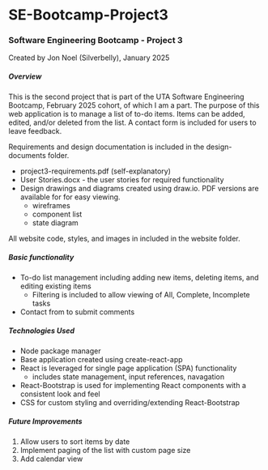 # SE-Bootcamp-Project3

### Software Engineering Bootcamp - Project 3

Created by Jon Noel (Silverbelly), January 2025

##### Overview

This is the second project that is part of the UTA Software Engineering Bootcamp,
February 2025 cohort, of which I am a part. The purpose of this web application
is to manage a list of to-do items. Items can be added, edited, and/or deleted
from the list. A contact form is included for users to leave feedback.

Requirements and design documentation is included in the design-documents folder.

- project3-requirements.pdf (self-explanatory)
- User Stories.docx - the user stories for required functionality
- Design drawings and diagrams created using draw.io. PDF versions are available for for easy viewing.
  - wireframes
  - component list
  - state diagram

All website code, styles, and images in included in the website folder.

##### Basic functionality

- To-do list management including adding new items, deleting items, and editing existing items
  - Filtering is included to allow viewing of All, Complete, Incomplete tasks
- Contact from to submit comments

##### Technologies Used

- Node package manager
- Base application created using create-react-app
- React is leveraged for single page application (SPA) functionality
  - includes state management, input references, navagation
- React-Bootstrap is used for implementing React components with a consistent look and feel
- CSS for custom styling and overriding/extending React-Bootstrap

##### Future Improvements

1. Allow users to sort items by date
2. Implement paging of the list with custom page size
3. Add calendar view
